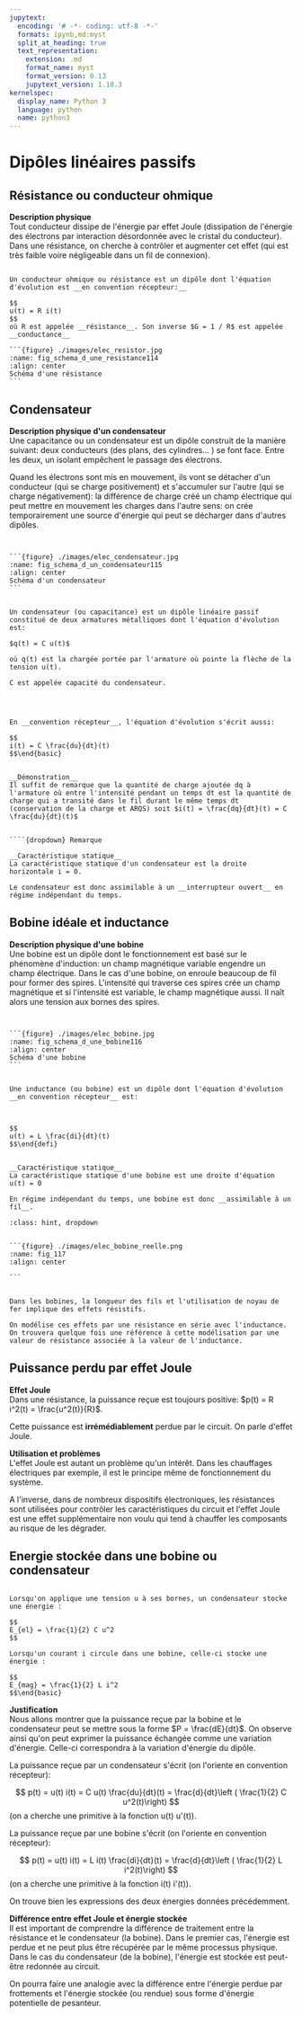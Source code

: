 ```yaml
---
jupytext:
  encoding: '# -*- coding: utf-8 -*-'
  formats: ipynb,md:myst
  split_at_heading: true
  text_representation:
    extension: .md
    format_name: myst
    format_version: 0.13
    jupytext_version: 1.10.3
kernelspec:
  display_name: Python 3
  language: python
  name: python3
---
```


# Dipôles linéaires passifs

## Résistance ou conducteur ohmique


__Description physique__  
Tout conducteur dissipe de l'énergie par effet Joule (dissipation de l'énergie des électrons par interaction désordonnée avec le cristal du conducteur). Dans une résistance, on cherche à contrôler et augmenter cet effet (qui est très faible voire négligeable dans un fil de connexion).


````{important} __Définition : Résistance ou conducteur ohmique__

Un conducteur ohmique ou résistance est un dipôle dont l'équation d'évolution est __en convention récepteur:__

$$
u(t) = R i(t)
$$
où R est appelée __résistance__. Son inverse $G = 1 / R$ est appelée __conductance__

```{figure} ./images/elec_resistor.jpg
:name: fig_schema_d_une_resistance114
:align: center
Schéma d'une résistance
```

````

## Condensateur


__Description physique d'un condensateur__  
Une capacitance ou un condensateur est un dipôle construit de la manière suivant: deux conducteurs (des plans, des cylindres... ) se font face. Entre les deux, un isolant empêchent le passage des électrons.

Quand les électrons sont mis en mouvement, ils vont se détacher d'un conducteur (qui se charge positivement) et s'accumuler sur l'autre (qui se charge négativement): la différence de charge créé un champ électrique qui peut mettre en mouvement les charges dans l'autre sens: on crée temporairement une source d'énergie qui peut se décharger dans d'autres dipôles.


````{important} __Définition : Condensateur et capacité__


```{figure} ./images/elec_condensateur.jpg
:name: fig_schema_d_un_condensateur115
:align: center
Schéma d'un condensateur
```


Un condensateur (ou capacitance) est un dipôle linéaire passif constitué de deux armatures métalliques dont l'équation d'évolution est:

$q(t) = C u(t)$

où q(t) est la chargée portée par l'armature où pointe la flèche de la tension u(t).

C est appelée capacité du condensateur.



````

````{important} __Fondamental : Relation intensité-tension__

En __convention récepteur__, l'équation d'évolution s'écrit aussi:

$$
i(t) = C \frac{du}{dt}(t)
$$\end{basic}


__Démonstration__  
Il suffit de remarque que la quantité de charge ajoutée dq à l'armature où entre l'intensité pendant un temps dt est la quantité de charge qui a transité dans le fil durant le même temps dt (conservation de la charge et ARQS) soit $i(t) = \frac{dq}{dt}(t) = C  \frac{du}{dt}(t)$


````{dropdown} Remarque

__Caractéristique statique__  
La caractéristique statique d'un condensateur est la droite horizontale i = 0.

Le condensateur est donc assimilable à un __interrupteur ouvert__ en régime indépendant du temps.

````

## Bobine idéale et inductance


__Description physique d'une bobine__  
Une bobine est un dipôle dont le fonctionnement est basé sur le phénomène d'induction: un champ magnétique variable engendre un champ électrique. Dans le cas d'une bobine, on enroule beaucoup de fil pour former des spires. L'intensité qui traverse ces spires crée un champ magnétique et si l'intensité est variable, le champ magnétique aussi. Il naît alors une tension aux bornes des spires.


````{important} __Définition : Bobine ou inductance__


```{figure} ./images/elec_bobine.jpg
:name: fig_schema_d_une_bobine116
:align: center
Schéma d'une bobine
```


Une inductance (ou bobine) est un dipôle dont l'équation d'évolution __en convention récepteur__ est:



$$
u(t) = L \frac{di}{dt}(t)
$$\end{defi}
````
```{dropdown} Remarque

__Caractéristique statique__  
La caractéristique statique d'une bobine est une droite d'équation u(t) = 0

En régime indépendant du temps, une bobine est donc __assimilable à un fil__.

```

````{admonition} Complément : Bobine réelle
:class: hint, dropdown


```{figure} ./images/elec_bobine_reelle.png
:name: fig_117
:align: center

```


Dans les bobines, la longueur des fils et l'utilisation de noyau de fer implique des effets résistifs.

On modélise ces effets par une résistance en série avec l'inductance. On trouvera quelque fois une référence à cette modélisation par une valeur de résistance associée à la valeur de l'inductance.

````

## Puissance perdu par effet Joule


__Effet Joule__  
Dans une résistance, la puissance reçue est toujours positive: $p(t) = R i^2(t) = \frac{u^2(t)}{R}$.

Cette puissance est __irrémédiablement__ perdue par le circuit. On parle d'effet Joule.



__Utilisation et problèmes__  
L'effet Joule est autant un problème qu'un intérêt. Dans les chauffages électriques par exemple, il est le principe même de fonctionnement du système.

A l'inverse, dans de nombreux dispositifs électroniques, les résistances sont utilisées pour contrôler les caractéristiques du circuit et l'effet Joule est une effet supplémentaire non voulu qui tend à chauffer les composants au risque de les dégrader.


## Energie stockée dans une bobine ou condensateur

````{important} __Fondamental : Energie stockée dans un condensateur__

Lorsqu'on applique une tension u à ses bornes, un condensateur stocke une énergie :

$$
E_{el} = \frac{1}{2} C u^2
$$
````

````{admonition} Fondamental : Energie stockée dans une bobine
Lorsqu'un courant i circule dans une bobine, celle-ci stocke une énergie :

$$
E_{mag} = \frac{1}{2} L i^2
$$\end{basic}
````

__Justification__  
Nous allons montrer que la puissance reçue par la bobine et le condensateur peut se mettre sous la forme $P = \frac{dE}{dt}$. On observe ainsi qu'on peut exprimer la puissance échangée comme une variation d'énergie. Celle-ci correspondra à la variation d'énergie du dipôle.

La puissance reçue par un condensateur s'écrit (on l'oriente en convention récepteur):

$$
p(t) = u(t) i(t) = C u(t) \frac{du}{dt}(t) = \frac{d}{dt}\left ( \frac{1}{2} C u^2(t)\right)
$$
(on a cherche une primitive à la fonction u(t) u'(t)).

La puissance reçue par une bobine s'écrit (on l'oriente en convention récepteur):

$$
p(t) = u(t) i(t) = L i(t) \frac{di}{dt}(t) = \frac{d}{dt}\left ( \frac{1}{2} L i^2(t)\right)
$$
(on a cherche une primitive à la fonction i(t) i'(t)).

On trouve bien les expressions des deux énergies données précédemment.



__Différence entre effet Joule et énergie stockée__  
Il est important de comprendre la différence de traitement entre la résistance et le condensateur (la bobine). Dans le premier cas, l'énergie est perdue et ne peut plus être récupérée par le même processus physique. Dans le cas du condensateur (de la bobine), l'énergie est stockée est peut-être redonnée au circuit.

On pourra faire une analogie avec la différence entre l'énergie perdue par frottements et l'énergie stockée (ou rendue) sous forme d'énergie potentielle de pesanteur.

